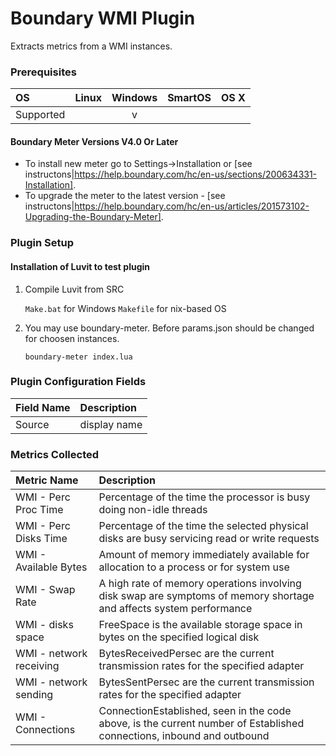 # Boundary WMI Plugin

Extracts metrics from a WMI instances.

### Prerequisites

|     OS    | Linux | Windows | SmartOS | OS X |
|:----------|:-----:|:-------:|:-------:|:----:|
| Supported |       |    v    |         |      |

#### Boundary Meter Versions V4.0 Or Later

- To install new meter go to Settings->Installation or [see instructons|https://help.boundary.com/hc/en-us/sections/200634331-Installation]. 
- To upgrade the meter to the latest version - [see instructons|https://help.boundary.com/hc/en-us/articles/201573102-Upgrading-the-Boundary-Meter].

### Plugin Setup

#### Installation of Luvit to test plugin

1. Compile Luvit from SRC

     ```Make.bat``` for Windows ```Makefile``` for nix-based OS
	 
2. You may use boundary-meter. Before params.json should be changed for choosen instances.

	```boundary-meter index.lua```

### Plugin Configuration Fields
|Field Name|Description                                     |
|:-------|:-------------------------------------------------|
|Source  |display name                                      |


### Metrics Collected

|Metric Name                                    |Description                                                                                                          |
|:----------------------------------------------|:--------------------------------------------------------------------------------------------------------------------|
|WMI - Perc Proc Time                           |Percentage of the time the processor is busy doing non-idle threads                                                  |
|WMI - Perc Disks Time                          |Percentage of the time the selected physical disks are busy servicing read or write requests                         |
|WMI - Available Bytes                          |Amount of memory immediately available for allocation to a process or for system use                                 |
|WMI - Swap Rate                                |A high rate of memory operations involving disk swap are symptoms of memory shortage and affects system performance  |
|WMI - disks space                              |FreeSpace is the available storage space in bytes on the specified logical disk                                      |
|WMI - network receiving                        |BytesReceivedPersec are the current transmission rates for the specified adapter                                     |
|WMI - network sending                          |BytesSentPersec are the current transmission rates for the specified adapter                                         |
|WMI - Connections                              |ConnectionEstablished, seen in the code above, is the current number of Established connections, inbound and outbound|
